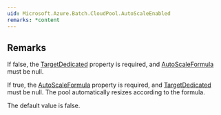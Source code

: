 ```yaml
---  
uid: Microsoft.Azure.Batch.CloudPool.AutoScaleEnabled  
remarks: *content  
---  
```

  
## Remarks  
 If false, the [TargetDedicated](assetId:///P:Microsoft.Azure.Batch.CloudPool.TargetDedicated?qualifyHint=False&autoUpgrade=True) property is required, and [AutoScaleFormula](assetId:///P:Microsoft.Azure.Batch.CloudPool.AutoScaleFormula?qualifyHint=False&autoUpgrade=True) must              be null.  
  
 If true, the [AutoScaleFormula](assetId:///P:Microsoft.Azure.Batch.CloudPool.AutoScaleFormula?qualifyHint=False&autoUpgrade=True) property is required, and [TargetDedicated](assetId:///P:Microsoft.Azure.Batch.CloudPool.TargetDedicated?qualifyHint=False&autoUpgrade=True) must be null. The pool automatically resizes according to the formula.  
  
 The default value is false.